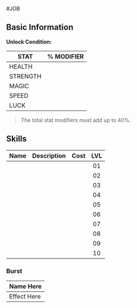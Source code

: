 #JOB
## Basic Information

**Unlock Condition:** 

| STAT     | % MODIFIER |
| -------- | ---------: |
| HEALTH   |            |
| STRENGTH |            |
| MAGIC    |            |
| SPEED    |            |
| LUCK     |            |
> The total stat modifiers must add up to 40%.

## Skills

| **Name** | **Description** | Cost | **LVL** |
| :------: | :-------------: | :--: | :-----: |
|          |                 |      |   01    |
|          |                 |      |   02    |
|          |                 |      |   03    |
|          |                 |      |   04    |
|          |                 |      |   05    |
|          |                 |      |   06    |
|          |                 |      |   07    |
|          |                 |      |   08    |
|          |                 |      |   09    |
|          |                 |      |   10    |
### Burst

| **Name Here** |
| ------------- |
| Effect Here   |

